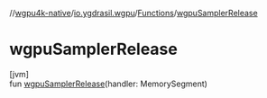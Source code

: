 //[wgpu4k-native](../../../index.md)/[io.ygdrasil.wgpu](../index.md)/[Functions](index.md)/[wgpuSamplerRelease](wgpu-sampler-release.md)

# wgpuSamplerRelease

[jvm]\
fun [wgpuSamplerRelease](wgpu-sampler-release.md)(handler: MemorySegment)